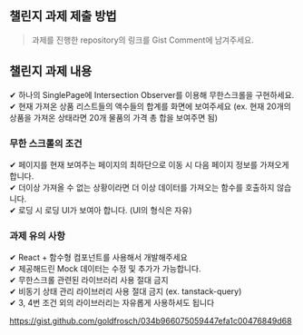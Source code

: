 ## 챌린지 과제 제출 방법
> 과제를 진행한 repository의 링크를 Gist Comment에 남겨주세요.

## 챌린지 과제 내용
✔ 하나의 SinglePage에 Intersection Observer를 이용해 무한스크롤을 구현하세요. <br/>
✔ 현재 가져온 상품 리스트들의 액수들의 합계를 화면에 보여주세요 (ex. 현재 20개의 상품을 가져온 상태라면 20개 물품의 가격 총 합을 보여주면 됨)<br/>

### 무한 스크롤의 조건
✔ 페이지를 현재 보여주는 페이지의 최하단으로 이동 시 다음 페이지 정보를 가져오게 합니다.<br/>
✔ 더이상 가져올 수 없는 상황이라면 더 이상 데이터를 가져오는 함수를 호출하지 않습니다.<br/>
✔ 로딩 시 로딩 UI가 보여아 합니다. (UI의 형식은 자유)<br/>

### 과제 유의 사항
✔ React + 함수형 컴포넌트를 사용해서 개발해주세요<br/>
✔ 제공해드린 Mock 데이터는 수정 및 추가가 가능합니다. <br/>
✔ 무한스크롤 관련된 라이브러리 사용 절대 금지<br/>
✔ 비동기 상태 관리 라이브러리 사용 절대 금지 (ex. tanstack-query)<br/>
✔ 3, 4번 조건 외의 라이브러리는 자유롭게 사용하셔도 됩니다<br/>


https://gist.github.com/goldfrosch/034b966075059447efa1c00476849d68
